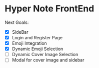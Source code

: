 # Hyper Note FrontEnd

Next Goals:

- [x] SideBar
- [x] Login and Register Page
- [x] Emoji Integration
- [x] Dynamic Emoji Selection
- [ ] Dynamic Cover Image Selection
- [ ] Modal for cover image and sidebar